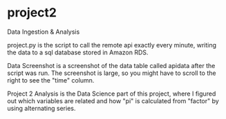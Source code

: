 # project2
Data Ingestion & Analysis

project.py is the script to call the remote api exactly every minute, writing the data to a sql database stored in Amazon RDS.

Data Screenshot is a screenshot of the data table called apidata after the script was run. The screenshot is large, so you might have to scroll to the right to see the "time" column.

Project 2 Analysis is the Data Science part of this project, where I figured out which variables are related and how "pi" is calculated from "factor" by using alternating series.
